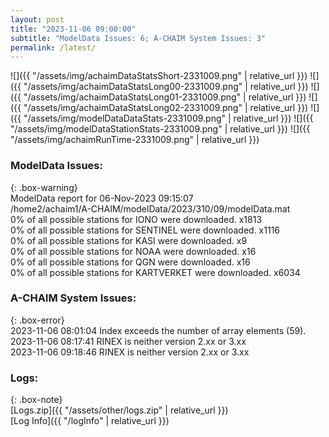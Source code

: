```yaml
---
layout: post
title: "2023-11-06 09:00:00"
subtitle: "ModelData Issues: 6; A-CHAIM System Issues: 3"
permalink: /latest/
---
```


![]({{ "/assets/img/achaimDataStatsShort-2331009.png" | relative_url }})
![]({{ "/assets/img/achaimDataStatsLong00-2331009.png" | relative_url }})
![]({{ "/assets/img/achaimDataStatsLong01-2331009.png" | relative_url }})
![]({{ "/assets/img/achaimDataStatsLong02-2331009.png" | relative_url }})
![]({{ "/assets/img/modelDataDataStats-2331009.png" | relative_url }})
![]({{ "/assets/img/modelDataStationStats-2331009.png" | relative_url }})
![]({{ "/assets/img/achaimRunTime-2331009.png" | relative_url }})


### ModelData Issues:  
  
{: .box-warning}  
 ModelData report for 06-Nov-2023 09:15:07   
 /home2/achaim1/A-CHAIM/modelData/2023/310/09/modelData.mat   
 0% of all possible stations for IONO were downloaded. x1813   
 0% of all possible stations for SENTINEL were downloaded. x1116   
 0% of all possible stations for KASI were downloaded. x9   
 0% of all possible stations for NOAA were downloaded. x16   
 0% of all possible stations for QGN were downloaded. x16   
 0% of all possible stations for KARTVERKET were downloaded. x6034   
  
### A-CHAIM System Issues:  
  
{: .box-error}  
2023-11-06 08:01:04 Index exceeds the number of array elements (59).  
2023-11-06 08:17:41 RINEX is neither version 2.xx or 3.xx  
2023-11-06 09:18:46 RINEX is neither version 2.xx or 3.xx  

### Logs:  
  
{: .box-note}  
[Logs.zip]({{ "/assets/other/logs.zip" | relative_url }})  
[Log Info]({{ "/logInfo" | relative_url }})  
